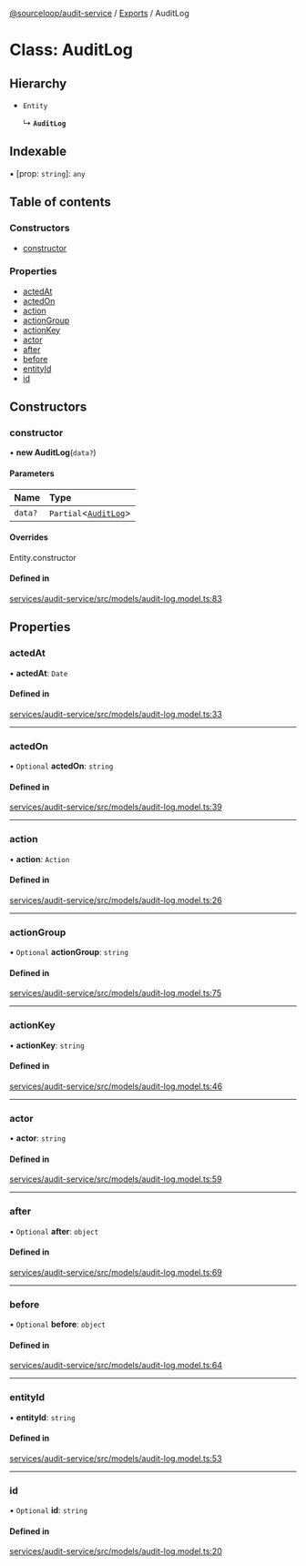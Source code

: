 [@sourceloop/audit-service](../README.md) / [Exports](../modules.md) / AuditLog

# Class: AuditLog

## Hierarchy

- `Entity`

  ↳ **`AuditLog`**

## Indexable

▪ [prop: `string`]: `any`

## Table of contents

### Constructors

- [constructor](AuditLog.md#constructor)

### Properties

- [actedAt](AuditLog.md#actedat)
- [actedOn](AuditLog.md#actedon)
- [action](AuditLog.md#action)
- [actionGroup](AuditLog.md#actiongroup)
- [actionKey](AuditLog.md#actionkey)
- [actor](AuditLog.md#actor)
- [after](AuditLog.md#after)
- [before](AuditLog.md#before)
- [entityId](AuditLog.md#entityid)
- [id](AuditLog.md#id)

## Constructors

### constructor

• **new AuditLog**(`data?`)

#### Parameters

| Name | Type |
| :------ | :------ |
| `data?` | `Partial`<[`AuditLog`](AuditLog.md)\> |

#### Overrides

Entity.constructor

#### Defined in

[services/audit-service/src/models/audit-log.model.ts:83](https://github.com/sourcefuse/loopback4-microservice-catalog/blob/bc2553587/services/audit-service/src/models/audit-log.model.ts#L83)

## Properties

### actedAt

• **actedAt**: `Date`

#### Defined in

[services/audit-service/src/models/audit-log.model.ts:33](https://github.com/sourcefuse/loopback4-microservice-catalog/blob/bc2553587/services/audit-service/src/models/audit-log.model.ts#L33)

___

### actedOn

• `Optional` **actedOn**: `string`

#### Defined in

[services/audit-service/src/models/audit-log.model.ts:39](https://github.com/sourcefuse/loopback4-microservice-catalog/blob/bc2553587/services/audit-service/src/models/audit-log.model.ts#L39)

___

### action

• **action**: `Action`

#### Defined in

[services/audit-service/src/models/audit-log.model.ts:26](https://github.com/sourcefuse/loopback4-microservice-catalog/blob/bc2553587/services/audit-service/src/models/audit-log.model.ts#L26)

___

### actionGroup

• `Optional` **actionGroup**: `string`

#### Defined in

[services/audit-service/src/models/audit-log.model.ts:75](https://github.com/sourcefuse/loopback4-microservice-catalog/blob/bc2553587/services/audit-service/src/models/audit-log.model.ts#L75)

___

### actionKey

• **actionKey**: `string`

#### Defined in

[services/audit-service/src/models/audit-log.model.ts:46](https://github.com/sourcefuse/loopback4-microservice-catalog/blob/bc2553587/services/audit-service/src/models/audit-log.model.ts#L46)

___

### actor

• **actor**: `string`

#### Defined in

[services/audit-service/src/models/audit-log.model.ts:59](https://github.com/sourcefuse/loopback4-microservice-catalog/blob/bc2553587/services/audit-service/src/models/audit-log.model.ts#L59)

___

### after

• `Optional` **after**: `object`

#### Defined in

[services/audit-service/src/models/audit-log.model.ts:69](https://github.com/sourcefuse/loopback4-microservice-catalog/blob/bc2553587/services/audit-service/src/models/audit-log.model.ts#L69)

___

### before

• `Optional` **before**: `object`

#### Defined in

[services/audit-service/src/models/audit-log.model.ts:64](https://github.com/sourcefuse/loopback4-microservice-catalog/blob/bc2553587/services/audit-service/src/models/audit-log.model.ts#L64)

___

### entityId

• **entityId**: `string`

#### Defined in

[services/audit-service/src/models/audit-log.model.ts:53](https://github.com/sourcefuse/loopback4-microservice-catalog/blob/bc2553587/services/audit-service/src/models/audit-log.model.ts#L53)

___

### id

• `Optional` **id**: `string`

#### Defined in

[services/audit-service/src/models/audit-log.model.ts:20](https://github.com/sourcefuse/loopback4-microservice-catalog/blob/bc2553587/services/audit-service/src/models/audit-log.model.ts#L20)
